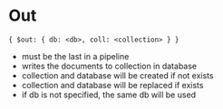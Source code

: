 # Out

`{ $out: { db: <db>, coll: <collection> } }`

- must be the last in a pipeline
- writes the documents to collection in database
- collection and database will be created if not exists
- collection and database will be replaced if exists
- if db is not specified, the same db will be used
